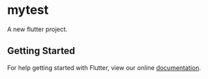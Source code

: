 # mytest

A new flutter project.

## Getting Started

For help getting started with Flutter, view our online
[documentation](http://flutter.io/).
